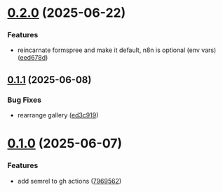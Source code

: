 # [0.2.0](https://github.com/mrsiejas/solemare-apartment/compare/v0.1.1...v0.2.0) (2025-06-22)


### Features

* reincarnate formspree and make it default, n8n is optional (env vars) ([eed678d](https://github.com/mrsiejas/solemare-apartment/commit/eed678d3f59a6da868d84451f4e2349f92d607fb))

## [0.1.1](https://github.com/mrsiejas/solemare-apartment/compare/v0.1.0...v0.1.1) (2025-06-08)


### Bug Fixes

* rearrange gallery ([ed3c919](https://github.com/mrsiejas/solemare-apartment/commit/ed3c919fd6bd9ddfc56ec7bff4e3293de0dfeafe))

# [0.1.0](https://github.com/mrsiejas/solemare-apartment/compare/v0.0.0...v0.1.0) (2025-06-07)


### Features

* add semrel to gh actions ([7969562](https://github.com/mrsiejas/solemare-apartment/commit/7969562849acbde1590770191eda28b33e54cba0))
